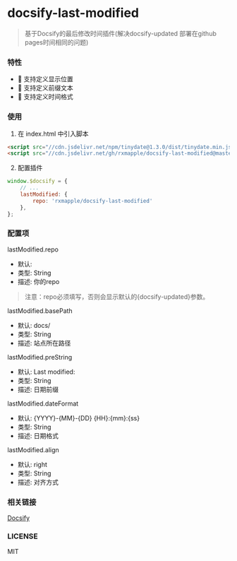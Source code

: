 # docsify-last-modified

> 基于Docsify的最后修改时间插件(解决docsify-updated 部署在github pages时间相同的问题)

### 特性
- 🎉 支持定义显示位置
- 🎉 支持定义前缀文本
- 🎉 支持定义时间格式


### 使用
1. 在 index.html 中引入脚本
```html
<script src="//cdn.jsdelivr.net/npm/tinydate@1.3.0/dist/tinydate.min.js"></script>
<script src="//cdn.jsdelivr.net/gh/rxmapple/docsify-last-modified@master/src/docsify-last-modified.js"></script>

```

2. 配置插件
```js
window.$docsify = {
    // ...
    lastModified: {
        repo: 'rxmapple/docsify-last-modified'
    },
};
```


### 配置项
lastModified.repo
* 默认: 
* 类型: String
* 描述: 你的repo
> 注意：repo必须填写，否则会显示默认的{docsify-updated}参数。

lastModified.basePath
* 默认: docs/
* 类型: String
* 描述: 站点所在路径

lastModified.preString
* 默认: Last modified:
* 类型: String
* 描述: 日期前缀

lastModified.dateFormat
* 默认: {YYYY}-{MM}-{DD} {HH}:{mm}:{ss}
* 类型: String
* 描述: 日期格式

lastModified.align
* 默认: right
* 类型: String
* 描述: 对齐方式


### 相关链接
[Docsify](https://github.com/docsifyjs/docsify/)


### LICENSE
MIT
